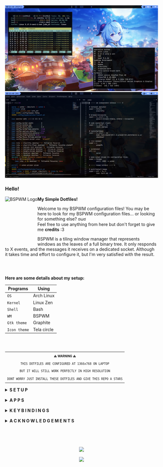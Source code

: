 ![Desktop](/.github/assets/Desktop.png "BSPWM")
![Desktop](/.github/assets/Sublime.png "BSPWM")

### Hello!
<a href="https://github.com/baskerville/bspwm"><img alt="BSPWM Logo" height="150" align = "left" src="https://github.com/baskerville/bspwm/blob/1560df35be303807052c235634eb8d59415c37ff/artworks/bspwm_logo.svg"></a>

<b>  My Simple Dotfiles!  </b>

Welcome to my BSPWM configuration files! 
You may be here to look for my BSPWM configuration files... or looking for something else? ಠωಠ <br>
Feel free to use anything from here but don't forget to give me **credits** :3

BSPWM is a tiling window manager that represents windows as the leaves of a full binary tree.
It only responds to X events, and the messages it receives on a dedicated socket. 
Although it takes time and effort to configure it, but I'm very satisfied with the result.

<h2></h2><br>

**Here are some details about my setup:**

| Programs     | Using       |
| ------------ | ----------- |
| `OS`         | Arch Linux  |
| `Kernel`     | Linux Zen   |
| `Shell`      | Bash        |
| `WM`         | BSPWM       |
| `Gtk theme`  | Graphite    |
| `Icon theme` | Tela circle |

<h2></h2><br>

<table align="right">
  <tr>
    <th align="center">
      <sup><sub>⚠ WARNING ⚠</sub></sup>
    </th>
  </tr>
  <tr>
    <td align="center">
      <sup>
         <sub>
            <samp>
                  THIS DOTFILES ARE CONFIGURED AT 1366x768 ON LAPTOP
               <p align="center">
                  BUT IT WILL STILL WORK PERFECTLY IN HIGH RESOLUTION
               </p>
                  DONT WORRY JUST INSTALL THESE DOTFILES AND GIVE THIS REPO A STARS
            </samp>
         </sub>
      </sup>
    </td>
  </tr>
</table>

<details>
<summary><strong>S E T U P</strong></summary>

> This setup only provided for **Arch Linux** (and all Arch-based distributions)

> Some of these applications are available in the **Arch Linux User Repository** [(AUR)](https://aur.archlinux.org), to install them you need a [Pacman wrapper](https://wiki.archlinux.org/title/AUR_helpers#Pacman_wrappers). <br> I use [Yay](https://github.com/Jguer/yay)

<details>
<summary>Install git and yay</summary>

 + #### Git

 ```sh
 sudo pacman -S git --needed
 ```

 + #### Yay

 ```sh
 git clone https://aur.archlinux.org/yay.git
 cd yay/
 makepkg -si PKGBUILD
 ```
</details>

<details>
<summary>Dependencies</summary>

 > I install these dependencies after a simple Arch Linux installation.

 ```sh
 yay -Sy xorg xorg-server xorg-xinit xorg-xbacklight xorg-xsetroot xorg-setxkbmap \
 xf86-video-intel pipewire pipewire-alsa pipewire-jack pipewire-pulse \
 pipewire-media-session htop neofetch rofi polybar ranger tree alacritty python \
 python-pip tk betterlockscreen noto-fonts noto-fonts-extra noto-fonts-emoji \
 noto-fonts-cjk lxappearance-gtk3 feh pcmanfm google-chrome polkit bspwm sxhkd --needed
 ```
 > Chage xf86-video-intel to another [driver](https://wiki.archlinux.org/title/Xorg#Driver_installation)
</details>

<details>
<summary>Needed fonts</summary>

You will need to install a few fonts (mainly icon fonts) in order for text and icons to be rendered properly.

Necessary fonts:
  + **BitStream**  - [here](https://github.com/ryanoasis/nerd-fonts/releases/download/v2.1.0/BitstreamVeraSansMono.zip)
  + **DejaVu**  - [here](https://github.com/ryanoasis/nerd-fonts/releases/download/v2.1.0/DejaVuSansMono.zip)
  + **Hack**  - [here](https://github.com/ryanoasis/nerd-fonts/releases/download/v2.1.0/Hack.zip)
  + **JetBrains**  - [here](https://github.com/ryanoasis/nerd-fonts/releases/download/v2.1.0/JetBrainsMono.zip)
  + **Feather** - This font is included in my dotfiles > .fonts, needed for the icons in rofi.

For more **Nerd Fonts** visit the [website](https://www.nerdfonts.com/).

Once you download them and unpack them, place them into `~/.fonts` or `~/.local/share/fonts`
or use my fonts by moving them to the `~/` directory and run this command for your system to 
detect the newly installed fonts.

```sh
fc-cache -fv
```
</details>

<details>
<summary>My BSPWM configuration files</summary>

  > Clone this repository

  ```sh
  git clone https://github.com/PyLess/dotfiles-bspwm.git
  cd dotfiles-bspwm
  ```

  > Copy configs and fonts files

  ```sh
  cp -r .config/* ~/.config/
  cp -r .fonts/* ~/
  cp .xinitrc ~/
  ```

  > If you use a laptop copy this file to be able to click on tap

  ```sh
  sudo cp 02-touchpad-ttc.conf /etc/X11/xorg.conf.d/
  ```
</details>

<details>
<summary>Configure stuff</summary>

The relevant files are inside in `~/.config/bspwm` directory.

  + #### Polybar

  > Directory polybar/

 In `config.ini` is *My Status Bar* configuration where I define my preferences.
 You should change this to your liking monitor.

  * #### Rofi

  > Directory rofi/

 Here you'll find the menus that I usually use.
 If you want to add more, you can place theme in bin/ and themes/ respectively.

 * #### Background

  > Script .fehbg

  This is a simple script to set my background.
  Edit the file and add your image in the directory corresponding.

 * #### BSPWM config

  > Window Manager configuration

 In `bspwmrc` I've some auto start processes, window manager configuration and rules for applications.
 You should change the monitor in case of is different.

 * #### Picom

  > Compositor configuration

  In `picom.conf` I defined some of the composer values that are to my liking.
  Change the file if you want.
</details>

<details>
<summary>Log in</summary>

Lastly, reboot your system and log in into `BSPWM` with xinit tapping `startx`.
</details>

</details><br>

<details>
<summary><strong>A P P S</strong></summary><br>

|     Application    |   Description    |
| ------------------ | ---------------- |
| `Alacritty`        | Terminal         |
| `Sublime Text`     | Code editor      |
| `Sublime Merge`    | Git client       |
| `Google chrome`    | Browser          |
| `Dynalist`         | Simple lists     |
| `Obsidian`         | Markdown         |
| `Pcmanfm`          | File manager     |
| `Polybar`          | Status bar       |
| `Rofi`             | App launcher     |
| `Picom`            | Compositor       |
| `Htop`             | Process viewer   |
| `Neofetch`         | Information tool |
| `Scrot`            | Screenshot       |
| `Feh`              | Image viewer     |
| `Betterlockscreen` | Lock screen      |

> Download and install [Sublime Text](https://www.sublimetext.com/docs/linux_repositories.html#pacman) / [Sublime Merge](https://www.sublimemerge.com/docs/linux_repositories#pacman)

> Download [Dynalist](https://dynalist.io/download) / [Obsidian](https://obsidian.md/download) and extract the file to the /opt folder
</details><br>

<details>
<summary><strong>K E Y B I N D I N G S</strong></summary><br>

|        Keybindings        |                 Function                 |
| --------------------------| ---------------------------------------- |
| `Super + Return`          | Launch (Alacritty)                       |
| `Super + {Shift + }W`     | Close/Kill Window                        |
| `Super + {Shift + }A`     | Launch (Google chrome / incognito)       |
| `Super + {Shift + }S`     | Launch (Sublime Text / Merge)            |
| `Super + {Shift + }D`     | Launch (Dynalist / Obsidian)             |
| `Super + Z`               | Launch (Rofi)                            |
| `Super + X`               | Launch (Pcmanfm)                         |
| `Super + {1-5}`           | Switches to Workspace 1 to 5             |
| `Super + Shift + {1-9,0}` | Move Apps/Windows to Workspace 1 to 5    |
| `Super + Ctrl + {Z,X,A,S}`| Flags {marked,locked,sticky,private}     |
| `Super + Minus`           | Hide windows                             |
| `Alt + {A,S,D}`           | Menus/Applets {windows,powermenu,network}|
| `Alt + {Shift + }Tab`     | Focus next / previous window floating    |
| `Alt + {U,I}`             | Increase / Decrease window gap           |
| `Alt + P`                 | Screenshot                               |

> To launch Dynalist / Obsidian you need to have the same version in the sxhkdrc configuration and keep the folder in the /opt directory
</details><br>

<details>
<summary><strong>A C K N O W L E D G E M E N T S</strong></summary><br>

**Special thanks to**

+ [`rxyhn`](https://github.com/rxyhn)
+ [`vinceliuice`](https://github.com/vinceliuice)
+ [`adi1090x`](https://github.com/adi1090x)
+ [`axyl-os`](https://github.com/axyl-os/axyl-bspwm)
</details><br>

<h2></h2><br>

<p align="center"><img src="https://raw.githubusercontent.com/catppuccin/catppuccin/dev/assets/footers/gray0_ctp_on_line.svg?sanitize=true" /></p>
<p align="center"><a href="https://github.com/PyLess/dotfiles-bspwm/blob/main/.github/LICENSE"><img src="https://img.shields.io/static/v1.svg?style=flat-square&label=License&message=GPL-3.0&logoColor=eceff4&logo=github&colorA=061115&colorB=67AFC1"/></a></p>
